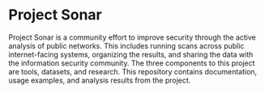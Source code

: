 Project Sonar
=============

Project Sonar is a community effort to improve security through the active analysis of public networks. This includes running scans across public internet-facing systems, organizing the results, and sharing the data with the information security community. The three components to this project are tools, datasets, and research. This repository contains documentation, usage examples, and analysis results from the project. 
